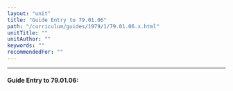 ```yaml
---
layout: "unit"
title: "Guide Entry to 79.01.06"
path: "/curriculum/guides/1979/1/79.01.06.x.html"
unitTitle: ""
unitAuthor: ""
keywords: ""
recommendedFor: ""
---
```

<body>
<hr/>
 <h4>
  Guide Entry to 79.01.06:
 </h4>
</body>